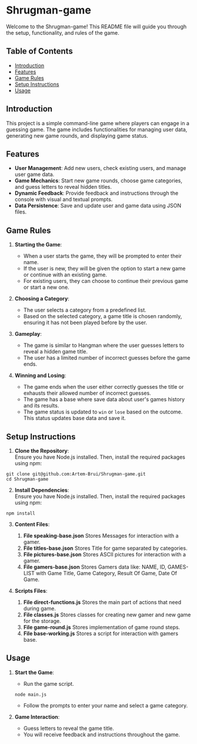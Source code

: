 # Shrugman-game


Welcome to the Shrugman-game! This README file will guide you through the setup, functionality, and rules of the game.

## Table of Contents

- [Introduction](#introduction)
- [Features](#features)
- [Game Rules](#game-rules)
- [Setup Instructions](#setup-instructions)
- [Usage](#usage)

## Introduction

This project is a simple command-line game where players can engage in a guessing game. The game includes functionalities for managing user data, generating new game rounds, and displaying game status.

## Features

- **User Management**: Add new users, check existing users, and manage user game data.
- **Game Mechanics**: Start new game rounds, choose game categories, and guess letters to reveal hidden titles.
- **Dynamic Feedback**: Provide feedback and instructions through the console with visual and textual prompts.
- **Data Persistence**: Save and update user and game data using JSON files.

## Game Rules

1. **Starting the Game**:
   - When a user starts the game, they will be prompted to enter their name.
   - If the user is new, they will be given the option to start a new game or continue with an existing game.
   - For existing users, they can choose to continue their previous game or start a new one.

2. **Choosing a Category**:
   - The user selects a category from a predefined list.
   - Based on the selected category, a game title is chosen randomly, ensuring it has not been played before by the user.

3. **Gameplay**:
   - The game is similar to Hangman where the user guesses letters to reveal a hidden game title.
   - The user has a limited number of incorrect guesses before the game ends.

4. **Winning and Losing**:
   - The game ends when the user either correctly guesses the title or exhausts their allowed number of incorrect guesses.
   - The game has a base where save data about user's games history and its results.
   - The game status is updated to `win` or `lose` based on the outcome. This status updates base data and save it.

## Setup Instructions

1. **Clone the Repository**:  
  Ensure you have Node.js installed. Then, install the required packages using npm:
  ```
  git clone git@github.com:Artem-Brui/Shrugman-game.git
  cd Shrugman-game
  ```
2. **Install Dependencies**:  
  Ensure you have Node.js installed. Then, install the required packages using npm:
  ```
  npm install
  ```
3. **Content Files**:  
   1. **File speaking-base.json** Stores Messages for interaction with a gamer.
   2. **File titles-base.json** Stores Title for game separated by categories.
   3. **File pictures-base.json** Stores ASCII pictures for interaction with a gamer.
   4. **File gamers-base.json** Stores Gamers data like: NAME, ID, GAMES-LIST with Game Title, Game Category, Result Of Game, Date Of Game.

4. **Scripts Files**:  
   1. **File direct-functions.js** Stores the main part of actions that need during game.
   2. **File classes.js** Stores classes for creating new gamer and new game for the storage.
   3. **File game-round.js** Stores implementation of game round steps.
   4. **File base-working.js** Stores a script for interaction with gamers base.


## Usage

1. **Start the Game**:
   - Run the game script.
    ```
    node main.js
    ```
   - Follow the prompts to enter your name and select a game category.

2. **Game Interaction**:
   - Guess letters to reveal the game title.
   - You will receive feedback and instructions throughout the game.

